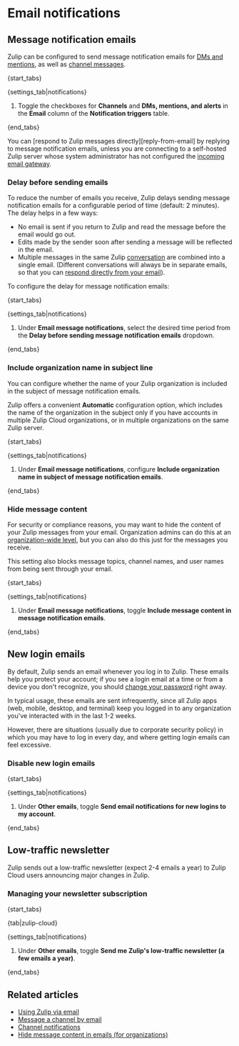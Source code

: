 # Email notifications

## Message notification emails

Zulip can be configured to send message notification emails for [DMs
and mentions](/help/dm-mention-alert-notifications), as well as
[channel messages](/help/channel-notifications).

{start_tabs}

{settings_tab|notifications}

1. Toggle the checkboxes for **Channels** and **DMs, mentions, and alerts**
   in the **Email** column of the **Notification triggers** table.

{end_tabs}

You can [respond to Zulip messages directly][reply-from-email] by
replying to message notification emails, unless you are connecting to
a self-hosted Zulip server whose system administrator has not
configured the [incoming email gateway][incoming-email-gateway].

[incoming-email-gateway]: https://zulip.readthedocs.io/en/stable/production/email-gateway.html

### Delay before sending emails

To reduce the number of emails you receive, Zulip
delays sending message notification emails for a configurable period
of time (default: 2 minutes).  The delay
helps in a few ways:

* No email is sent if you return to Zulip and read the message before
  the email would go out.
* Edits made by the sender soon after sending a message will be
  reflected in the email.
* Multiple messages in the same Zulip [conversation](/help/reading-conversations)
  are combined into a single email. (Different conversations will always be in
  separate emails, so that you can [respond directly from your
  email](/help/using-zulip-via-email)).

To configure the delay for message notification emails:

{start_tabs}

{settings_tab|notifications}

1. Under **Email message notifications**, select the desired time period from the
   **Delay before sending message notification emails** dropdown.

{end_tabs}


### Include organization name in subject line

You can configure whether the name of your Zulip organization is included in the
subject of message notification emails.

Zulip offers a convenient **Automatic** configuration option, which includes the
name of the organization in the subject only if you have accounts in multiple
Zulip Cloud organizations, or in multiple organizations on the same Zulip server.

{start_tabs}

{settings_tab|notifications}

1. Under **Email message notifications**, configure
   **Include organization name in subject of message notification emails**.

{end_tabs}

### Hide message content

For security or compliance reasons, you may want to hide the content of your
Zulip messages from your email. Organization admins can do this at an
[organization-wide level](/help/hide-message-content-in-emails), but you can
also do this just for the messages you receive.

This setting also blocks message topics, channel names, and user names from
being sent through your email.

{start_tabs}

{settings_tab|notifications}

1. Under **Email message notifications**, toggle
   **Include message content in message notification emails**.

{end_tabs}

## New login emails

By default, Zulip sends an email whenever you log in to Zulip. These emails
help you protect your account; if you see a login email at a time or from a
device you don't recognize, you should
[change your password](/help/change-your-password) right away.

In typical usage, these emails are sent infrequently, since all Zulip apps
(web, mobile, desktop, and terminal) keep you logged in to any organization
you've interacted with in the last 1-2 weeks.

However, there are situations (usually due to corporate security policy) in
which you may have to log in every day, and where getting login emails can
feel excessive.

### Disable new login emails

{start_tabs}

{settings_tab|notifications}

1. Under **Other emails**, toggle
   **Send email notifications for new logins to my account**.

{end_tabs}

## Low-traffic newsletter

Zulip sends out a low-traffic newsletter (expect 2-4 emails a year)
to Zulip Cloud users announcing major changes in Zulip.

### Managing your newsletter subscription

{start_tabs}

{tab|zulip-cloud}

{settings_tab|notifications}

1. Under **Other emails**, toggle
   **Send me Zulip's low-traffic newsletter (a few emails a year)**.

{end_tabs}

## Related articles

* [Using Zulip via email](/help/using-zulip-via-email)
* [Message a channel by email](/help/message-a-channel-by-email)
* [Channel notifications](/help/channel-notifications)
* [Hide message content in emails (for organizations)](/help/hide-message-content-in-emails)
